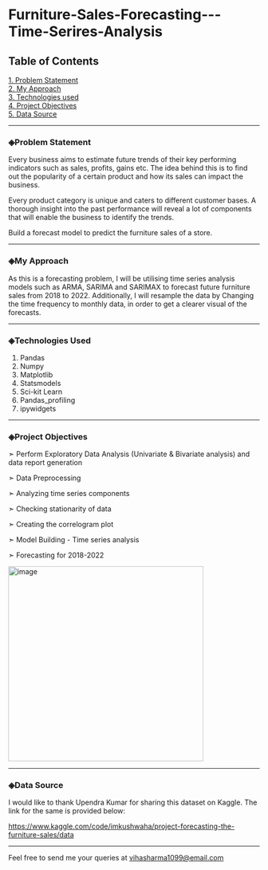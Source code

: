 # Furniture-Sales-Forecasting---Time-Serires-Analysis

## **Table of Contents**

[1. Problem Statement](#problem-statement)   
[2. My Approach](#my-approach)   
[3. Technologies used](#technologies-used)   
[4. Project Objectives](#project-objectives)    
[5. Data Source](#data-source)

---

### ◈Problem Statement

Every business aims to estimate future trends of their key performing indicators such as sales, profits, gains etc. The idea behind this is to find out the popularity of a certain product and how its sales can impact the business.

Every product category is unique and caters to different customer bases. A thorough insight into the past performance will reveal a lot of components that will enable the business to identify the trends. 

Build a forecast model to predict the furniture sales of a store.

---

### ◈My Approach

As this is a forecasting problem, I will be utilising time series analysis models such as ARMA, SARIMA and SARIMAX to forecast future furniture sales from 2018 to 2022. Additionally, I will resample the data by Changing the time frequency to monthly data, in order to get a clearer visual of the forecasts.

---

### ◈Technologies Used

1. Pandas
2. Numpy
3. Matplotlib
4. Statsmodels
5. Sci-kit Learn
6. Pandas_profiling
7. ipywidgets

---

### ◈Project Objectives

➣ Perform Exploratory Data Analysis (Univariate & Bivariate analysis) and data report generation

➣ Data Preprocessing

➣ Analyzing time series components

➣ Checking stationarity of data

➣ Creating the correlogram plot

➣ Model Building - Time series analysis

➣ Forecasting for 2018-2022

<img width="391" alt="image" src="https://user-images.githubusercontent.com/106082126/207387930-a3e60526-8393-4efc-ad64-7772b2a34720.png">

---

### ◈Data Source

I would like to thank Upendra Kumar for sharing this dataset on Kaggle. The link for the same is provided below:

https://www.kaggle.com/code/imkushwaha/project-forecasting-the-furniture-sales/data

---

Feel free to send me your queries at vihasharma1099@email.com
